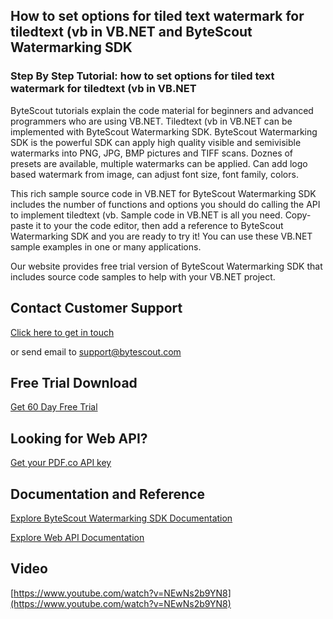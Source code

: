 ## How to set options for tiled text watermark for tiledtext (vb in VB.NET and ByteScout Watermarking SDK

### Step By Step Tutorial: how to set options for tiled text watermark for tiledtext (vb in VB.NET

ByteScout tutorials explain the code material for beginners and advanced programmers who are using VB.NET. Tiledtext (vb in VB.NET can be implemented with ByteScout Watermarking SDK. ByteScout Watermarking SDK is the powerful SDK can apply high quality visible and semivisible watermarks into PNG, JPG, BMP pictures and TIFF scans. Doznes of presets are available, multiple watermarks can be applied. Can add logo based watermark from image, can adjust font size, font family, colors.

This rich sample source code in VB.NET for ByteScout Watermarking SDK includes the number of functions and options you should do calling the API to implement tiledtext (vb. Sample code in VB.NET is all you need. Copy-paste it to your the code editor, then add a reference to ByteScout Watermarking SDK and you are ready to try it! You can use these VB.NET sample examples in one or many applications.

Our website provides free trial version of ByteScout Watermarking SDK that includes source code samples to help with your VB.NET project.

## Contact Customer Support

[Click here to get in touch](https://bytescout.zendesk.com/hc/en-us/requests/new?subject=ByteScout%20Watermarking%20SDK%20Question)

or send email to [support@bytescout.com](mailto:support@bytescout.com?subject=ByteScout%20Watermarking%20SDK%20Question) 

## Free Trial Download

[Get 60 Day Free Trial](https://bytescout.com/download/web-installer?utm_source=github-readme)

## Looking for Web API? 

[Get your PDF.co API key](https://pdf.co/documentation/api?utm_source=github-readme)

## Documentation and Reference

[Explore ByteScout Watermarking SDK Documentation](https://bytescout.com/documentation/index.html?utm_source=github-readme)

[Explore Web API Documentation](https://pdf.co/documentation/api?utm_source=github-readme)

## Video

[https://www.youtube.com/watch?v=NEwNs2b9YN8](https://www.youtube.com/watch?v=NEwNs2b9YN8)